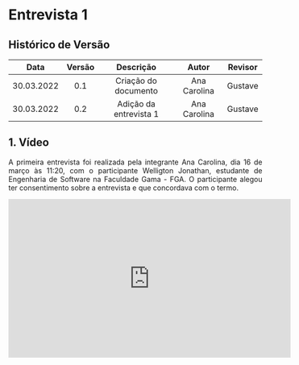 # Entrevista 1

## Histórico de Versão

|    Data    | Versão |      Descrição       |  Autor  |   Revisor    |
| :--------: | :----: | :------------------: | :-----: | :----------: |
| 30.03.2022 |  0.1   | Criação do documento | Ana Carolina | Gustave |
| 30.03.2022 |  0.2   | Adição da entrevista 1 | Ana Carolina | Gustave |

## 1. Vídeo

<p style="text-align: justify;">A primeira entrevista foi realizada pela integrante Ana Carolina, dia 16 de março às 11:20, com o participante Welligton Jonathan, estudante de Engenharia de Software na Faculdade Gama - FGA. O participante alegou ter consentimento sobre a entrevista e que concordava com o termo.
</p>

<center>

<iframe width="560" height="315" src="https://www.youtube.com/embed/BnTW7DeX2Wo" title="YouTube video player" frameborder="0" allow="accelerometer; autoplay; clipboard-write; encrypted-media; gyroscope; picture-in-picture" allowfullscreen></iframe>
</center>